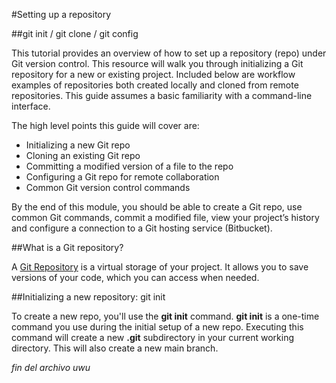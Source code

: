 #Setting up a repository

##git init / git clone / git config

This tutorial provides an overview of how to set up a repository (repo) under Git version control. This resource will walk you through initializing a Git repository for a new or existing project. Included below are workflow examples of repositories both created locally and cloned from remote repositories. This guide assumes a basic familiarity with a command-line interface.

The high level points this guide will cover are:

- Initializing a new Git repo
- Cloning an existing Git repo
- Committing a modified version of a file to the repo
- Configuring a Git repo for remote collaboration
- Common Git version control commands

By the end of this module, you should be able to create a Git repo, use common Git commands, commit a modified file, view your project’s history and configure a connection to a Git hosting service (Bitbucket).

##What is a Git repository?

A [Git Repository](https://bitbucket.org/product/code-repository) is a virtual storage of your project. It allows you to save versions of your code, which you can access when needed.

##Initializing a new repository: git init

To create a new repo, you'll use the **git init** command. **git init** is a one-time command you use during the initial setup of a new repo. Executing this command will create a new **.git** subdirectory in your current working directory. This will also create a new main branch.

*fin del archivo uwu*
